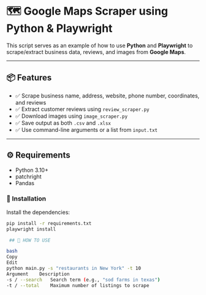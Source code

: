 # 🗺️ Google Maps Scraper using Python & Playwright

This script serves as an example of how to use **Python** and **Playwright** to scrape/extract business data, reviews, and images from **Google Maps**.

---

## 📦 Features

- ✅ Scrape business name, address, website, phone number, coordinates, and reviews
- ✅ Extract customer reviews using `review_scraper.py`
- ✅ Download images using `image_scraper.py`
- ✅ Save output as both `.csv` and `.xlsx`
- ✅ Use command-line arguments or a list from `input.txt`

---

## ⚙️ Requirements

- Python 3.10+
- patchright
- Pandas

### 🧪 Installation

Install the dependencies:

```bash
pip install -r requirements.txt
playwright install

 ## 🚀 HOW TO USE

bash
Copy
Edit
python main.py -s "restaurants in New York" -t 10
Argument	Description
-s / --search	Search term (e.g., "sod farms in texas")
-t / --total	Maximum number of listings to scrape
